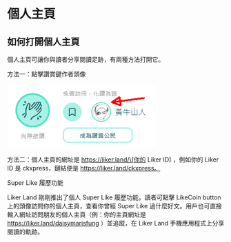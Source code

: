 # 個人主頁

## 如何打開個人主頁

個人主頁可讓你與讀者分享閱讀足跡，有兩種方法打開它。

方法一：點擊讚賞鍵作者頭像

![](../../.gitbook/assets/super-like-reader-4.png)

方法二：個人主頁的網址是 https://liker.land/\[你的 Liker ID\] ，例如你的 Liker ID 是 ckxpress，鏈結便是 https://liker.land/ckxpress。



Super Like 履歷功能

Liker Land 剛剛推出了個人 Super Like 履歷功能，讀者可點擊 LikeCoin button 上的頭像訪問你的個人主頁，查看你曾經 Super Like 過什麼好文。用戶也可直接輸入網址訪問朋友的個人主頁（例：你的主頁網址是  https://liker.land/daisymarisfung ）並追蹤，在 Liker Land 手機應用程式上分享閱讀的軌跡。

